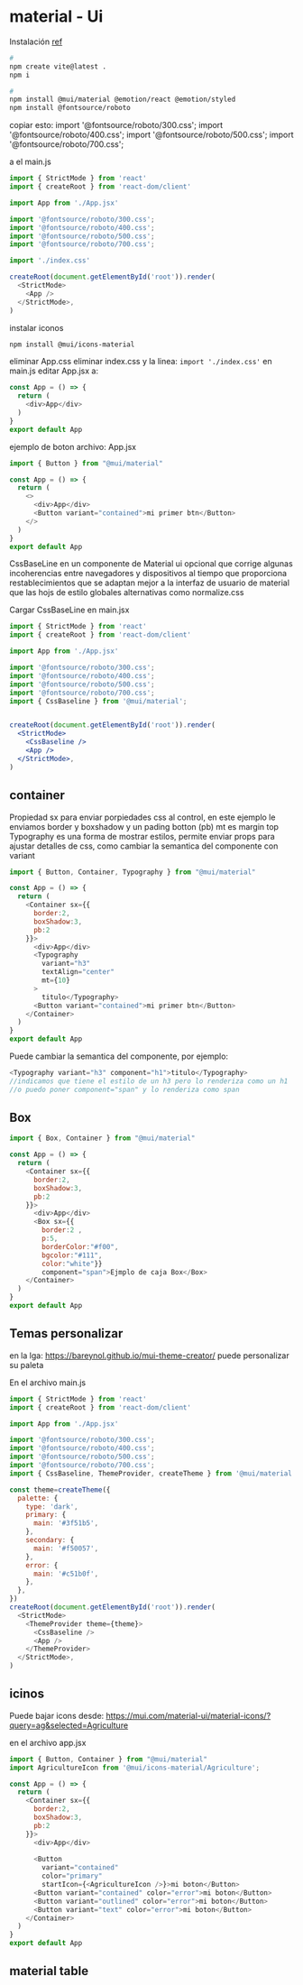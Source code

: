 # material - Ui

Instalación
[ref](https://mui.com/material-ui/getting-started/installation/)

```sh
#
npm create vite@latest .
npm i

#
npm install @mui/material @emotion/react @emotion/styled
npm install @fontsource/roboto

```

copiar esto:
import '@fontsource/roboto/300.css';
import '@fontsource/roboto/400.css';
import '@fontsource/roboto/500.css';
import '@fontsource/roboto/700.css';

a el main.js

```js
import { StrictMode } from 'react'
import { createRoot } from 'react-dom/client'

import App from './App.jsx'

import '@fontsource/roboto/300.css';
import '@fontsource/roboto/400.css';
import '@fontsource/roboto/500.css';
import '@fontsource/roboto/700.css';

import './index.css'

createRoot(document.getElementById('root')).render(
  <StrictMode>
    <App />
  </StrictMode>,
)
```

instalar iconos
```sh
npm install @mui/icons-material
```

eliminar App.css
eliminar index.css y la linea: `import './index.css'` en main.js
editar App.jsx a:
```js
const App = () => {
  return (
    <div>App</div>
  )
}
export default App
```

ejemplo de boton
archivo: App.jsx
```js
import { Button } from "@mui/material"

const App = () => {
  return (
    <>
      <div>App</div>
      <Button variant="contained">mi primer btn</Button>
    </>
  )
}
export default App
```

CssBaseLine en un componente de Material ui opcional que corrige algunas incoherencias entre navegadores y dispositivos al tiempo que proporciona restablecimientos que se adaptan mejor a la interfaz de usuario de material que las hojs de estilo globales alternativas como normalize.css

Cargar CssBaseLine en main.jsx
```jsx
import { StrictMode } from 'react'
import { createRoot } from 'react-dom/client'

import App from './App.jsx'

import '@fontsource/roboto/300.css';
import '@fontsource/roboto/400.css';
import '@fontsource/roboto/500.css';
import '@fontsource/roboto/700.css';
import { CssBaseline } from '@mui/material';


createRoot(document.getElementById('root')).render(
  <StrictMode>
    <CssBaseline />
    <App />
  </StrictMode>,
)
```

## container

Propiedad sx para enviar porpiedades css al control, en este ejemplo le enviamos border y boxshadow
y un pading botton (pb)
mt es margin top
Typography es una forma de mostrar estilos, permite enviar props para ajustar detalles de css, como cambiar la semantica del componente con variant
```js
import { Button, Container, Typography } from "@mui/material"

const App = () => {
  return (
    <Container sx={{
      border:2,
      boxShadow:3,
      pb:2
    }}>
      <div>App</div>
      <Typography 
        variant="h3" 
        textAlign="center"
        mt={10}
      >
        titulo</Typography>
      <Button variant="contained">mi primer btn</Button>
    </Container>
  )
}
export default App
```

Puede cambiar la semantica del componente, por ejemplo:

```js
<Typography variant="h3" component="h1">titulo</Typography>
//indicamos que tiene el estilo de un h3 pero lo renderiza como un h1 
//o puedo poner component="span" y lo renderiza como span
```

## Box

```js
import { Box, Container } from "@mui/material"

const App = () => {
  return (
    <Container sx={{
      border:2,
      boxShadow:3,
      pb:2
    }}>
      <div>App</div>
      <Box sx={{ 
        border:2 , 
        p:5,
        borderColor:"#f00",
        bgcolor:"#111",
        color:"white"}}
        component="span">Ejmplo de caja Box</Box>
    </Container>
  )
}
export default App
```

## Temas personalizar

en la lga: https://bareynol.github.io/mui-theme-creator/
puede personalizar su paleta

En el archivo main.js
```js
import { StrictMode } from 'react'
import { createRoot } from 'react-dom/client'

import App from './App.jsx'

import '@fontsource/roboto/300.css';
import '@fontsource/roboto/400.css';
import '@fontsource/roboto/500.css';
import '@fontsource/roboto/700.css';
import { CssBaseline, ThemeProvider, createTheme } from '@mui/material';

const theme=createTheme({
  palette: {
    type: 'dark',
    primary: {
      main: '#3f51b5',
    },
    secondary: {
      main: '#f50057',
    },
    error: {
      main: '#c51b0f',
    },
  },
})
createRoot(document.getElementById('root')).render(
  <StrictMode>
    <ThemeProvider theme={theme}>
      <CssBaseline />
      <App />
    </ThemeProvider>
  </StrictMode>,
)

```

## icinos

Puede bajar icons desde: https://mui.com/material-ui/material-icons/?query=ag&selected=Agriculture

en el archivo app.jsx

```js
import { Button, Container } from "@mui/material"
import AgricultureIcon from '@mui/icons-material/Agriculture';

const App = () => {
  return (
    <Container sx={{
      border:2,
      boxShadow:3,
      pb:2
    }}>
      <div>App</div>
      
      <Button 
        variant="contained" 
        color="primary"
        startIcon={<AgricultureIcon />}>mi boton</Button>
      <Button variant="contained" color="error">mi boton</Button>
      <Button variant="outlined" color="error">mi boton</Button>
      <Button variant="text" color="error">mi boton</Button>
    </Container>
  )
}
export default App
```

## material table
